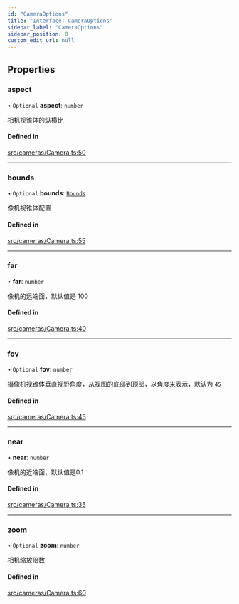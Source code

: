 ```yaml
---
id: "CameraOptions"
title: "Interface: CameraOptions"
sidebar_label: "CameraOptions"
sidebar_position: 0
custom_edit_url: null
---
```


## Properties

### aspect

• `Optional` **aspect**: `number`

相机视锥体的纵横比

#### Defined in

[src/cameras/Camera.ts:50](https://github.com/sakitam-gis/vis-engine/blob/master/src/cameras/Camera.ts?at&#x3D;1f7cbec#line&#x3D;50)

___

### bounds

• `Optional` **bounds**: [`Bounds`](../#bounds)

像机视锥体配置

#### Defined in

[src/cameras/Camera.ts:55](https://github.com/sakitam-gis/vis-engine/blob/master/src/cameras/Camera.ts?at&#x3D;1f7cbec#line&#x3D;55)

___

### far

• **far**: `number`

像机的远端面，默认值是 100

#### Defined in

[src/cameras/Camera.ts:40](https://github.com/sakitam-gis/vis-engine/blob/master/src/cameras/Camera.ts?at&#x3D;1f7cbec#line&#x3D;40)

___

### fov

• `Optional` **fov**: `number`

摄像机视锥体垂直视野角度，从视图的底部到顶部，以角度来表示，默认为 `45`

#### Defined in

[src/cameras/Camera.ts:45](https://github.com/sakitam-gis/vis-engine/blob/master/src/cameras/Camera.ts?at&#x3D;1f7cbec#line&#x3D;45)

___

### near

• **near**: `number`

像机的近端面，默认值是0.1

#### Defined in

[src/cameras/Camera.ts:35](https://github.com/sakitam-gis/vis-engine/blob/master/src/cameras/Camera.ts?at&#x3D;1f7cbec#line&#x3D;35)

___

### zoom

• `Optional` **zoom**: `number`

相机缩放倍数

#### Defined in

[src/cameras/Camera.ts:60](https://github.com/sakitam-gis/vis-engine/blob/master/src/cameras/Camera.ts?at&#x3D;1f7cbec#line&#x3D;60)
